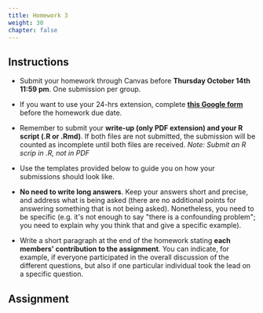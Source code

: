 ```yaml
---
title: Homework 3
weight: 30
chapter: false
---
```


## Instructions

- Submit your homework through Canvas before **Thursday October 14th 11:59 pm**. One submission per group.

- If you want to use your 24-hrs extension, complete **[this Google form](https://forms.gle/3HSsiZBAPSZ8rEYD7)** before the homework due date.

- Remember to submit your **write-up (only PDF extension) and your R script (.R or .Rmd)**. If both files are not submitted, the submission will be counted as incomplete until both files are received. *Note: Submit an R scrip in .R, not in PDF*

- Use the templates provided below to guide you on how your submissions should look like.

- **No need to write long answers**. Keep your answers short and precise, and address what is being asked (there are no additional points for answering something that is not being asked). Nonetheless, you need to be specific (e.g. it's not enough to say "there is a confounding problem"; you need to explain why you think that and give a specific example).

- Write a short paragraph at the end of the homework stating **each members' contribution to the assignment**. You can indicate, for example, if everyone participated in the overall discussion of the different questions, but also if one particular individual took the lead on a specific question.

## Assignment

<!-- - You can find Homework 2 here: <a onclick="ga('send', 'event', 'External-Link','click','hw2','0','Link');" href="https://sta235.netlify.app/assignments/homework/homework2/STA235H_Fall21_Homework2.html" target="_blank" class="btn btn-default"> Open HW2 <i class="fas fa-external-link-alt"></i></a>

## Templates

<a onclick="ga('send', 'event', 'External-Link','click','hw2_doc','0','Link');" href="https://sta235.netlify.app/assignments/homework/homework2/STA235H_HW2_template.docx" target="_blank" class="btn btn-default"> Write-up Template <i class="fas fa-external-link-alt"></i></a> 
<br>

<a onclick="ga('send', 'event', 'External-Link','click','hw2_code','0','Link');" href="https://sta235.netlify.app/assignments/homework/homework2/STA235H_HW2_template.R" target="_blank" class="btn btn-default"> Rcode Template <i class="fas fa-external-link-alt"></i></a> 
<br>

<a onclick="ga('send', 'event', 'External-Link','click','hw2_rmd','0','Link');" href="https://sta235.netlify.app/assignments/homework/homework2/STA235H_HW2_template.Rmd" target="_blank" class="btn btn-default"> Rmarkdown Template <i class="fas fa-external-link-alt"></i></a>  -->


<!-- ## Answer Key

- You can find the answer key for Homework 2 here: <a onclick="ga('send', 'event', 'External-Link','click','hw2_key','0','Link');" href="https://sta235.netlify.app/assignments/homework/homework2/STA235H_Fall21_Homework2_AnswerKey.html" target="_blank" class="btn btn-default"> Open HW2 Answer Key <i class="fas fa-external-link-alt"></i></a> -->
